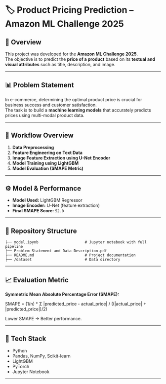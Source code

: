# 🏷️ Product Pricing Prediction – Amazon ML Challenge 2025

## 📘 Overview
This project was developed for the **Amazon ML Challenge 2025**.  
The objective is to predict the **price of a product** based on its **textual and visual attributes** such as title, description, and image.  

---

## 📊 Problem Statement
In e-commerce, determining the optimal product price is crucial for business success and customer satisfaction.  
The task is to build a **machine learning models** that accurately predicts prices using multi-modal product data.

---

## 🧠 Workflow Overview
1. **Data Preprocessing**  
2. **Feature Engineering on Text Data**  
3. **Image Feature Extraction using U-Net Encoder**  
4. **Model Training using LightGBM**  
5. **Model Evaluation (SMAPE Metric)**  

---

## ⚙️ Model & Performance
- **Model Used:** LightGBM Regressor  
- **Image Encoder:** U-Net (feature extraction)  
- **Final SMAPE Score:** `52.0`  


---

## 📂 Repository Structure
```
├── model.ipynb                     # Jupyter notebook with full pipeline
├── Problem Statement and Data Description.pdf
├── README.md                       # Project documentation
├── /dataset                        # Data directory
```

---

## 📈 Evaluation Metric
**Symmetric Mean Absolute Percentage Error (SMAPE):**

SMAPE = (1/n) * Σ |predicted_price - actual_price| / ((|actual_price| + |predicted_price|)/2)


Lower SMAPE → Better performance.

---

## 🧰 Tech Stack
- Python  
- Pandas, NumPy, Scikit-learn  
- LightGBM  
- PyTorch   
- Jupyter Notebook  

---
